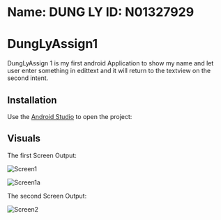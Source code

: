 # Name: DUNG LY ID: N01327929 
# DungLyAssign1
DungLyAssign 1 is my first android Application to show my name and let user enter something in edittext and it will return to the textview on the second intent.
## Installation
Use the [Android Studio](https://developer.android.com/studio) to open the project:
## Visuals
The first Screen Output:

![Screen1](https://i.imgur.com/UU7YixS.png)

![Screen1a](https://i.imgur.com/WaCQgVK.png)

The second Screen Output:

![Screen2](https://i.imgur.com/LUPideF.png)
